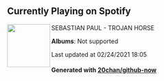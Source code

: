 ## Currently Playing on Spotify

[<img align="left" width="100" src="https://i.scdn.co/image/ab67616d0000b27309a8b1003c549b4a53f60852">](https://open.spotify.com/album/4ywqwcXHknbizHO6MkJCQB)

SEBASTIAN PAUL - TROJAN HORSE

**Albums**: Not supported

Last updated at 02/24/2021 18:05

#### Generated with [20chan/github-now](https://github.com/20chan/github-now)


<!--
**20chan/20chan** is a ✨ _special_ ✨ repository because its `README.md` (this file) appears on your GitHub profile.

Here are some ideas to get you started:

- 🔭 I’m currently working on ...
- 🌱 I’m currently learning ...
- 👯 I’m looking to collaborate on ...
- 🤔 I’m looking for help with ...
- 💬 Ask me about ...
- 📫 How to reach me: ...
- 😄 Pronouns: ...
- ⚡ Fun fact: ...
-->
